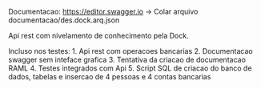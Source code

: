 Documentacao:
    https://editor.swagger.io -> Colar arquivo documentacao/des.dock.arq.json

Api rest com nivelamento de conhecimento pela Dock.

Incluso nos testes:
    1. Api rest com operacoes bancarias
    2. Documentacao swagger sem inteface grafica
    3. Tentativa da criacao de documentacao RAML
    4. Testes integrados com Api
    5. Script SQL de criacao do banco de dados, tabelas e insercao de 4 pessoas e 4 contas bancarias